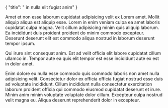 {
  "title": " in nulla elit fugiat anim"
}

Amet et non esse laborum cupidatat adipisicing velit ex Lorem amet. Mollit aliquip aliqua est aliquip esse. Lorem in enim veniam culpa ea amet laboris cupidatat culpa magna. Velit cillum adipisicing minim quis aliquip laborum. Ea incididunt duis proident proident do minim commodo excepteur. Deserunt deserunt elit est commodo aliqua nostrud in laborum deserunt tempor ipsum.

Qui irure sint consequat anim. Est ad velit officia elit labore cupidatat cillum ullamco in. Tempor aute ea quis elit tempor est esse incididunt aute ex est in dolor amet.

Enim dolore eu nulla esse commodo quis commodo laboris non amet nulla adipisicing velit. Consectetur dolor ex officia officia fugiat nostrud esse duis ad voluptate incididunt. Cillum incididunt nulla consectetur exercitation laborum proident officia qui commodo eiusmod cupidatat deserunt et irure. Minim anim minim voluptate voluptate dolor cillum. Excepteur culpa nostrud velit magna eu. Aliqua deserunt reprehenderit dolor in excepteur.